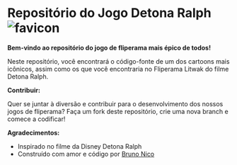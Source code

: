 # Repositório do Jogo Detona Ralph  ![favicon](https://github.com/user-attachments/assets/2fa64f34-4d6a-44d2-aa79-95c44d3ad4e0)


**Bem-vindo ao repositório do jogo de fliperama mais épico de todos!**

Neste repositório, você encontrará o código-fonte de um dos cartoons mais icônicos, assim como os que você encontraria no Fliperama Litwak do filme Detona Ralph.


**Contribuir:**

Quer se juntar à diversão e contribuir para o desenvolvimento dos nossos jogos de fliperama? Faça um fork deste repositório, crie uma nova branch e comece a codificar!


**Agradecimentos:**

* Inspirado no filme da Disney Detona Ralph
* Construído com amor e código por [Bruno Nico](https://github.com/BruStud77)
